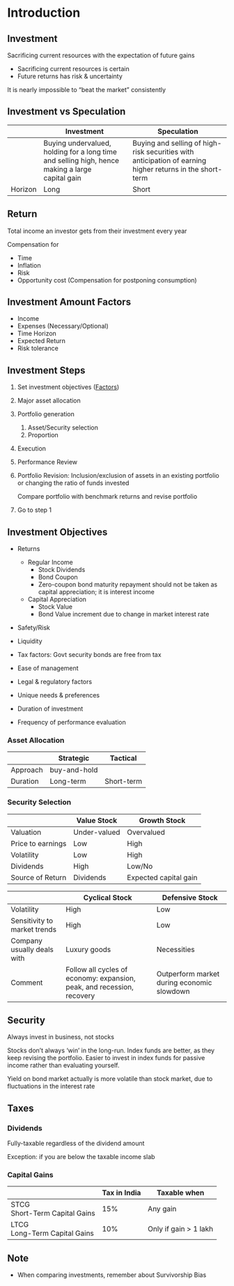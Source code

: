# Introduction

## Investment

Sacrificing current resources with the expectation of future gains

- Sacrificing current resources is certain
- Future returns has risk & uncertainty

It is nearly impossible to “beat the market” consistently

## Investment vs Speculation

|         | Investment                                                   | Speculation                                                  |
| ------- | ------------------------------------------------------------ | ------------------------------------------------------------ |
|         | Buying undervalued, holding for a long time and selling high, hence making a large<br/>capital gain | Buying and selling of high-risk securities with anticipation of earning higher returns in the short-term |
| Horizon | Long                                                         | Short                                                        |

## Return

Total income an investor gets from their investment every year

Compensation for

- Time
- Inflation
- Risk
- Opportunity cost (Compensation for postponing consumption)

## Investment Amount Factors

- Income
- Expenses (Necessary/Optional)
- Time Horizon
- Expected Return
- Risk tolerance

## Investment Steps

1. Set investment objectives ([Factors](#Factors))
2. Major asset allocation
3. Portfolio generation

   1. Asset/Security selection
   2. Proportion

4. Execution
5. Performance Review
6. Portfolio Revision: Inclusion/exclusion of assets in an
   existing portfolio or changing the ratio of funds invested

   Compare portfolio with benchmark returns and revise portfolio
7. Go to step 1

## Investment Objectives

- Returns
  - Regular Income
    - Stock Dividends
    - Bond Coupon
    - Zero-coupon bond maturity repayment should not be taken as capital appreciation; it is interest income
  - Capital Appreciation
    - Stock Value
    - Bond Value increment due to change in market interest rate
- Safety/Risk
- Liquidity
- Tax factors: Govt security bonds are free from tax 
  
- Ease of management
- Legal & regulatory factors
- Unique needs & preferences
- Duration of investment
- Frequency of performance evaluation

### Asset Allocation

|          | Strategic    | Tactical   |
| -------- | ------------ | ---------- |
| Approach | buy-and-hold |            |
| Duration | Long-term    | Short-term |

### Security Selection

|    | Value Stock  | Growth Stock                                                            |
|---              | ---          | ---                                                                     |
|Valuation        | Under-valued | Overvalued                                                              |
|Price to earnings | Low | High |
|Volatility             | Low | High |
| Dividends | High | Low/No |
|Source of Return | Dividends | Expected capital gain |

|                              | Cyclical Stock                                               | Defensive Stock                            |
| ---------------------------- | ------------------------------------------------------------ | ------------------------------------------ |
| Volatility                   | High                                                         | Low                                        |
| Sensitivity to market trends | High                                                         | Low                                        |
| Company usually deals with   | Luxury goods                                                 | Necessities                                |
| Comment                      | Follow all cycles of economy: expansion, peak, and recession, recovery | Outperform market during economic slowdown |

## Security

Always invest in business, not stocks

Stocks don’t always ‘win’ in the long-run. Index funds are better, as they keep revising the portfolio. Easier to invest in index funds for passive income rather than evaluating yourself.

Yield on bond market actually is more volatile than stock market, due to fluctuations in the interest rate

## Taxes

### Dividends

Fully-taxable regardless of the dividend amount

Exception: if you are below the taxable income slab

### Capital Gains

|                                    | Tax in India | Taxable when          |
| ---------------------------------- | ------------ | --------------------- |
| STCG<br />Short-Term Capital Gains | 15%          | Any gain              |
| LTCG<br />Long-Term Capital Gains  | 10%          | Only if gain > 1 lakh |

## Note

- When comparing investments, remember about Survivorship Bias
